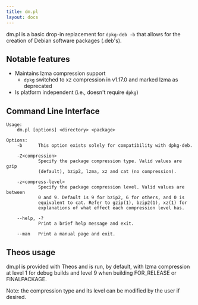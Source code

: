 ```yaml
---
title: dm.pl
layout: docs
---
```


dm.pl is a basic drop-in replacement for `dpkg-deb -b` that allows for the creation of Debian software packages (.deb's).

## Notable features

- Maintains lzma compression support
    - `dpkg` switched to xz compression in v1.17.0 and marked lzma as deprecated
- Is platform independent (i.e., doesn't require `dpkg`)

## Command Line Interface

```
Usage:
    dm.pl [options] <directory> <package>

Options:
    -b      This option exists solely for compatibility with dpkg-deb.

    -Z<compression>
            Specify the package compression type. Valid values are gzip
            (default), bzip2, lzma, xz and cat (no compression).

    -z<compress-level>
            Specify the package compression level. Valid values are between
            0 and 9. Default is 9 for bzip2, 6 for others, and 0 is
            equivalent to cat. Refer to gzip(1), bzip2(1), xz(1) for
            explanations of what effect each compression level has.

    --help, -?
            Print a brief help message and exit.

    --man   Print a manual page and exit.
```

## Theos usage

dm.pl is provided with Theos and is run, by default, with lzma compression at level 1 for debug builds and level 9 when building FOR_RELEASE or FINALPACKAGE.

Note: the compression type and its level can be modified by the user if desired.
